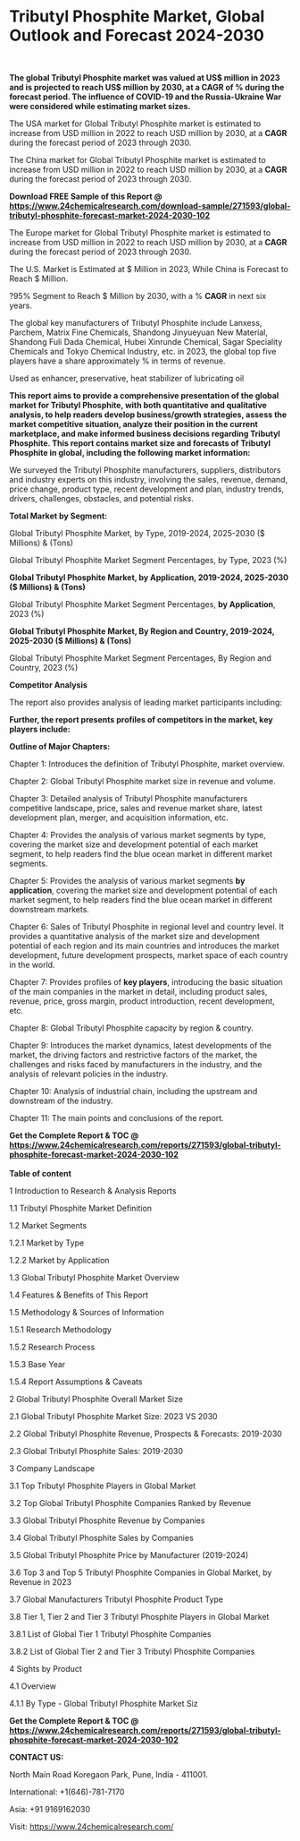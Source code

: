 <h1>Tributyl Phosphite Market, Global Outlook and Forecast 2024-2030</h1><br/><p><strong>The global Tributyl Phosphite market was valued at US$ million in 2023 and is projected to reach US$ million by 2030, at a <strong>CAGR</strong> of % during the forecast period. The influence of COVID-19 and the Russia-Ukraine War were considered while estimating market sizes.</strong></p><p>The USA market for Global Tributyl Phosphite market is estimated to increase from USD million in 2022 to reach USD million by 2030, at a <strong>CAGR</strong> during the forecast period of 2023 through 2030.</p><p>The China market for Global Tributyl Phosphite market is estimated to increase from USD million in 2022 to reach USD million by 2030, at a <strong>CAGR</strong> during the forecast period of 2023 through 2030.</p><div><b>Download FREE Sample of this Report @ <a href="https://www.24chemicalresearch.com/download-sample/271593/global-tributyl-phosphite-forecast-market-2024-2030-102">https://www.24chemicalresearch.com/download-sample/271593/global-tributyl-phosphite-forecast-market-2024-2030-102</a></b></div><p>The Europe market for Global Tributyl Phosphite market is estimated to increase from USD million in 2022 to reach USD million by 2030, at a <strong>CAGR</strong> during the forecast period of 2023 through 2030.</p><p>The U.S. Market is Estimated at $ Million in 2023, While China is Forecast to Reach $ Million.</p><p>?95% Segment to Reach $ Million by 2030, with a % <strong>CAGR</strong> in next six years.</p><p>The global key manufacturers of Tributyl Phosphite include Lanxess, Parchem, Matrix Fine Chemicals, Shandong Jinyueyuan New Material, Shandong Fuli Dada Chemical, Hubei Xinrunde Chemical, Sagar Speciality Chemicals and Tokyo Chemical Industry, etc. in 2023, the global top five players have a share approximately % in terms of revenue.</p><p>Used as enhancer, preservative, heat stabilizer of lubricating oil</p><p><strong>This report aims to provide a comprehensive presentation of the global market for Tributyl Phosphite, with both quantitative and qualitative analysis, to help readers develop business/growth strategies, assess the market competitive situation, analyze their position in the current marketplace, and make informed business decisions regarding Tributyl Phosphite. This report contains market size and forecasts of Tributyl Phosphite in global, including the following market information:</strong></p><p>We surveyed the Tributyl Phosphite manufacturers, suppliers, distributors and industry experts on this industry, involving the sales, revenue, demand, price change, product type, recent development and plan, industry trends, drivers, challenges, obstacles, and potential risks.</p><p><strong>Total Market by Segment:</strong></p><p>Global Tributyl Phosphite Market, by Type, 2019-2024, 2025-2030 ($ Millions) & (Tons)</p><p>Global Tributyl Phosphite Market Segment Percentages, by Type, 2023 (%)</p><p><strong>Global Tributyl Phosphite Market, <strong>by Application</strong>, 2019-2024, 2025-2030 ($ Millions) & (Tons)</strong></p><p>Global Tributyl Phosphite Market Segment Percentages, <strong>by Application</strong>, 2023 (%)</p><p><strong>Global Tributyl Phosphite Market, By Region and Country, 2019-2024, 2025-2030 ($ Millions) & (Tons)</strong></p><p>Global Tributyl Phosphite Market Segment Percentages, By Region and Country, 2023 (%)</p><p><strong>Competitor Analysis</strong></p><p>The report also provides analysis of leading market participants including:</p><p><strong>Further, the report presents profiles of competitors in the market, <strong>key players</strong> include:</strong></p><p><strong>Outline of Major Chapters:</strong></p><p>Chapter 1: Introduces the definition of Tributyl Phosphite, market overview.</p><p>Chapter 2: Global Tributyl Phosphite market size in revenue and volume.</p><p>Chapter 3: Detailed analysis of Tributyl Phosphite manufacturers competitive landscape, price, sales and revenue market share, latest development plan, merger, and acquisition information, etc.</p><p>Chapter 4: Provides the analysis of various market segments by type, covering the market size and development potential of each market segment, to help readers find the blue ocean market in different market segments.</p><p>Chapter 5: Provides the analysis of various market segments <strong>by application</strong>, covering the market size and development potential of each market segment, to help readers find the blue ocean market in different downstream markets.</p><p>Chapter 6: Sales of Tributyl Phosphite in regional level and country level. It provides a quantitative analysis of the market size and development potential of each region and its main countries and introduces the market development, future development prospects, market space of each country in the world.</p><p>Chapter 7: Provides profiles of <strong>key players</strong>, introducing the basic situation of the main companies in the market in detail, including product sales, revenue, price, gross margin, product introduction, recent development, etc.</p><p>Chapter 8: Global Tributyl Phosphite capacity by region & country.</p><p>Chapter 9: Introduces the market dynamics, latest developments of the market, the driving factors and restrictive factors of the market, the challenges and risks faced by manufacturers in the industry, and the analysis of relevant policies in the industry.</p><p>Chapter 10: Analysis of industrial chain, including the upstream and downstream of the industry.</p><p>Chapter 11: The main points and conclusions of the report.</p><div><b>Get the Complete Report & TOC @ <a href="https://www.24chemicalresearch.com/reports/271593/global-tributyl-phosphite-forecast-market-2024-2030-102">https://www.24chemicalresearch.com/reports/271593/global-tributyl-phosphite-forecast-market-2024-2030-102</a></b></div><br><b>Table of content</b><p>1 Introduction to Research & Analysis Reports<br />
 
  1.1 Tributyl Phosphite Market Definition<br />
 
  1.2 Market Segments<br />
 
  1.2.1 Market by Type<br />
 
  1.2.2 Market by Application<br />
 
  1.3 Global Tributyl Phosphite Market Overview<br />
 
  1.4 Features & Benefits of This Report<br />
 
  1.5 Methodology & Sources of Information<br />
 
  1.5.1 Research Methodology<br />
 
  1.5.2 Research Process<br />
 
  1.5.3 Base Year<br />
 
  1.5.4 Report Assumptions & Caveats<br />
 
 2 Global Tributyl Phosphite Overall Market Size<br />
 
  2.1 Global Tributyl Phosphite Market Size: 2023 VS 2030<br />
 
  2.2 Global Tributyl Phosphite Revenue, Prospects & Forecasts: 2019-2030<br />
 
  2.3 Global Tributyl Phosphite Sales: 2019-2030<br />
 
 3 Company Landscape<br />
 
  3.1 Top Tributyl Phosphite Players in Global Market<br />
 
  3.2 Top Global Tributyl Phosphite Companies Ranked by Revenue<br />
 
  3.3 Global Tributyl Phosphite Revenue by Companies<br />
 
  3.4 Global Tributyl Phosphite Sales by Companies<br />
 
  3.5 Global Tributyl Phosphite Price by Manufacturer (2019-2024)<br />
 
  3.6 Top 3 and Top 5 Tributyl Phosphite Companies in Global Market, by Revenue in 2023<br />
 
  3.7 Global Manufacturers Tributyl Phosphite Product Type<br />
 
  3.8 Tier 1, Tier 2 and Tier 3 Tributyl Phosphite Players in Global Market<br />
 
  3.8.1 List of Global Tier 1 Tributyl Phosphite Companies<br />
 
  3.8.2 List of Global Tier 2 and Tier 3 Tributyl Phosphite Companies<br />
 
 4 Sights by Product<br />
 
  4.1 Overview<br />
 
  4.1.1 By Type - Global Tributyl Phosphite Market Siz<br><div><b>Get the Complete Report & TOC @ <a href="https://www.24chemicalresearch.com/reports/271593/global-tributyl-phosphite-forecast-market-2024-2030-102">https://www.24chemicalresearch.com/reports/271593/global-tributyl-phosphite-forecast-market-2024-2030-102</a></b></div></p>
 
 <b>CONTACT US:</b><br>
 
 North Main Road Koregaon Park, Pune, India - 411001.<br/>
 
 International: +1(646)-781-7170<br/>
 
 Asia: +91 9169162030<br/>
 
 Visit: <a href="https://www.24chemicalresearch.com/">https://www.24chemicalresearch.com/</a>
 
 <br>